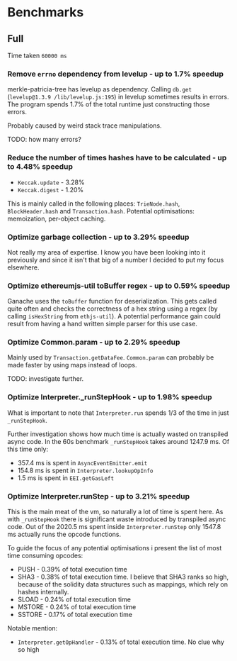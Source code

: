 # Benchmarks

## Full

Time taken `60000 ms`

### Remove `errno` dependency from levelup - up to 1.7% speedup

merkle-patricia-tree has levelup as dependency. Calling `db.get` (`levelup@1.3.9 /lib/levelup.js:195`) in levelup sometimes results in errors. The program spends 1.7% of the total runtime just constructing those errors.

Probably caused by weird stack trace manipulations.

TODO: how many errors?

### Reduce the number of times hashes have to be calculated - up to 4.48% speedup

- `Keccak.update` - 3.28%
- `Keccak.digest` - 1.20%

This is mainly called in the following places: `TrieNode.hash`, `BlockHeader.hash` and `Transaction.hash`. Potential optimisations: memoization, per-object caching.

### Optimize garbage collection - up to 3.29% speedup

Not really my area of expertise. I know you have been looking into it previously and since it isn't that big of a number I decided to put my focus elsewhere.

### Optimize ethereumjs-util toBuffer regex - up to 0.59% speedup

Ganache uses the `toBuffer` function for deserialization. This gets called quite often and checks the correctness of a hex string using a regex (by calling `isHexString` from `ethjs-util`). A potential performance gain could result from having a hand written simple parser for this use case.

### Optimize Common.param - up to 2.29% speedup

Mainly used by `Transaction.getDataFee`. `Common.param` can probably be made faster by using maps instead of loops.

TODO: investigate further.

### Optimize Interpreter._runStepHook - up to 1.98% speedup

What is important to note that `Interpreter.run` spends 1/3 of the time in just `_runStepHook`.

Further investigation shows how much time is actually wasted on transpiled async code. In the 60s benchmark `_runStepHook` takes around 1247.9 ms. Of this time only:
  - 357.4 ms is spent in `AsyncEventEmitter.emit`
  - 154.8 ms is spent in `Interpreter.lookupOpInfo`
  - 1.5 ms is spent in `EEI.getGasLeft`

### Optimize Interpreter.runStep - up to 3.21% speedup

This is the main meat of the vm, so naturally a lot of time is spent here.
As with `_runStepHook` there is significant waste introduced by transpiled async code. Out of the 2020.5 ms spent inside `Interpreter.runStep` only 1547.8 ms actually runs the opcode functions.

To guide the focus of any potential optimisations i present the list of most time consuming opcodes:

- PUSH - 0.39% of total execution time
- SHA3 - 0.38% of total execution time. I believe that SHA3 ranks so high, because of the solidity data structures such as mappings, which rely on hashes internally.
- SLOAD - 0.24% of total execution time
- MSTORE - 0.24% of total execution time
- SSTORE - 0.17% of total execution time

Notable mention:

- `Interpreter.getOpHandler` - 0.13% of total execution time. No clue why so high
